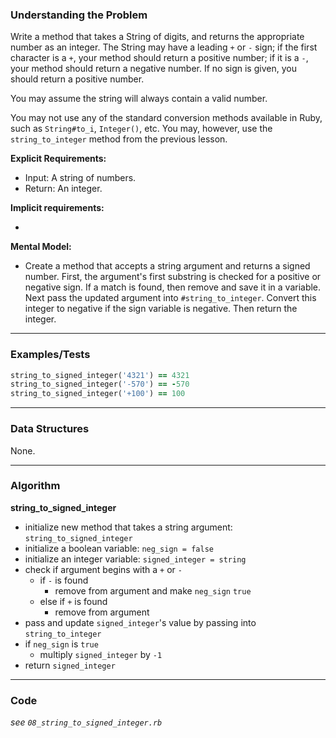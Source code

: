 ### Understanding the Problem
Write a method that takes a String of digits, and returns the appropriate number as an integer. The String may have a leading `+` or `-` sign; if the first character is a `+`, your method should return a positive number; if it is a `-`, your method should return a negative number. If no sign is given, you should return a positive number.

You may assume the string will always contain a valid number.

You may not use any of the standard conversion methods available in Ruby, such as `String#to_i`, `Integer()`, etc. You may, however, use the `string_to_integer` method from the previous lesson.

**Explicit Requirements:**

- Input: A string of numbers.
- Return: An integer.

**Implicit requirements:**

- 

**Mental Model:**

- Create a method that accepts a string argument and returns a signed number.  First, the argument's first substring is checked for a positive or negative sign.  If a match is found, then remove and save it in a variable.  Next pass the updated argument into `#string_to_integer`.  Convert this integer to negative if the sign variable is negative.  Then return the integer.

---
### Examples/Tests
```ruby
string_to_signed_integer('4321') == 4321
string_to_signed_integer('-570') == -570
string_to_signed_integer('+100') == 100
```
---
### Data Structures
None.

---
### Algorithm
**string_to_signed_integer**
- initialize new method that takes a string argument: `string_to_signed_integer`
- initialize a boolean variable: `neg_sign = false`
- initialize an integer variable: `signed_integer = string`
- check if argument begins with a `+` or `-`
  - if `-` is found
    - remove from argument and make `neg_sign` `true`
  - else if `+` is found
    - remove from argument
- pass and update `signed_integer`'s value by passing into `string_to_integer`
- if `neg_sign` is `true`
  - multiply `signed_integer` by `-1`
- return `signed_integer`

---
### Code
*see `08_string_to_signed_integer.rb`*
